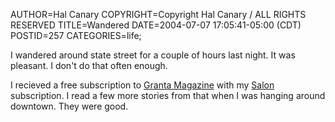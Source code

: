AUTHOR=Hal Canary
COPYRIGHT=Copyright Hal Canary / ALL RIGHTS RESERVED
TITLE=Wandered
DATE=2004-07-07 17:05:41-05:00 (CDT)
POSTID=257
CATEGORIES=life;

I wandered around state street for a couple of hours last night. It was pleasant. I don't do that often enough.

I recieved a free subscription to [Granta Magazine](http://www.granta.com/about/) with my [Salon](http://salon.com/) subscription. I read a few more stories from that when I was hanging around downtown. They were good.
